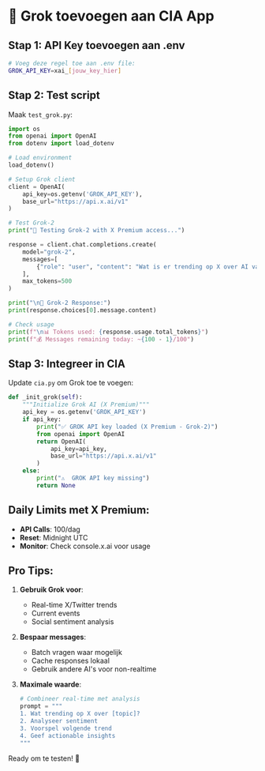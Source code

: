 # 🤖 Grok toevoegen aan CIA App

## Stap 1: API Key toevoegen aan .env

```bash
# Voeg deze regel toe aan .env file:
GROK_API_KEY=xai_[jouw_key_hier]
```

## Stap 2: Test script

Maak `test_grok.py`:

```python
import os
from openai import OpenAI
from dotenv import load_dotenv

# Load environment
load_dotenv()

# Setup Grok client
client = OpenAI(
    api_key=os.getenv('GROK_API_KEY'),
    base_url="https://api.x.ai/v1"
)

# Test Grok-2
print("🤖 Testing Grok-2 with X Premium access...")

response = client.chat.completions.create(
    model="grok-2",
    messages=[
        {"role": "user", "content": "Wat is er trending op X over AI vandaag?"}
    ],
    max_tokens=500
)

print("\n📍 Grok-2 Response:")
print(response.choices[0].message.content)

# Check usage
print(f"\n📊 Tokens used: {response.usage.total_tokens}")
print(f"💰 Messages remaining today: ~{100 - 1}/100")
```

## Stap 3: Integreer in CIA

Update `cia.py` om Grok toe te voegen:

```python
def _init_grok(self):
    """Initialize Grok AI (X Premium)"""
    api_key = os.getenv('GROK_API_KEY')
    if api_key:
        print("✅ GROK API key loaded (X Premium - Grok-2)")
        from openai import OpenAI
        return OpenAI(
            api_key=api_key,
            base_url="https://api.x.ai/v1"
        )
    else:
        print("⚠️  GROK API key missing")
        return None
```

## Daily Limits met X Premium:

- **API Calls**: 100/dag
- **Reset**: Midnight UTC
- **Monitor**: Check console.x.ai voor usage

## Pro Tips:

1. **Gebruik Grok voor**:
   - Real-time X/Twitter trends
   - Current events
   - Social sentiment analysis

2. **Bespaar messages**:
   - Batch vragen waar mogelijk
   - Cache responses lokaal
   - Gebruik andere AI's voor non-realtime

3. **Maximale waarde**:
   ```python
   # Combineer real-time met analysis
   prompt = """
   1. Wat trending op X over [topic]?
   2. Analyseer sentiment
   3. Voorspel volgende trend
   4. Geef actionable insights
   """
   ```

Ready om te testen! 🚀